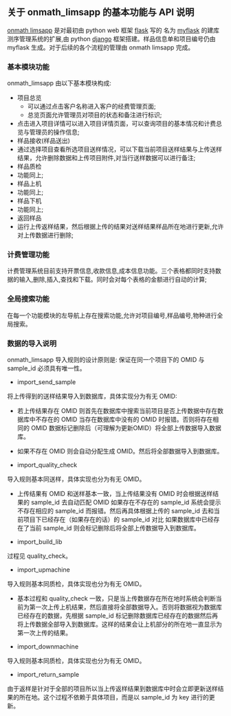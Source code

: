 ## 关于 onmath_limsapp 的基本功能与 API 说明
[onmath limsapp](https://github.com/jamebluntcc/ONMATHLIMS) 是对最初由 python web 框架 [flask](http://flask.pocoo.org/) 写的 名为 [myflask](https://github.com/jamebluntcc/myflask) 的建库测序管理系统的扩展,由 python [django](https://www.djangoproject.com/) 框架搭建。样品信息单和项目编号仍由 myflask 生成。对于后续的各个流程的管理由 onmath limsapp 完成。

### 基本模块功能
onmath_limsapp 由以下基本模块构成:
- 项目总览
  - 可以通过点击客户名称进入客户的经费管理页面;
  - 总览页面允许管理员对项目的状态和备注进行标识;
 - 点击进入项目详情可以进入项目详情页面，可以查询项目的基本情况和计费总览与管理员的操作信息;
- 样品接收(样品送出)
 - 通过选择项目查看所选项目送样情况，可以下载当前项目送样结果与上传送样结果，允许删除数据和上传项目附件,对当行送样数据可以进行备注;
- 样品质检
 - 功能同上;
- 样品上机
 - 功能同上;
- 样品下机
 - 功能同上;
- 返回样品
 - 运行上传返样结果，然后根据上传的结果对送样结果样品所在地进行更新,允许对上传数据进行删除;

### 计费管理功能
计费管理系统目前支持开票信息,收款信息,成本信息功能。三个表格都同时支持数据的输入,删除,插入,查找和下载。同时会对每个表格的金额进行自动的计算;

### 全局搜索功能
在每一个功能模块的左导航上存在搜索功能,允许对项目编号,样品编号,物种进行全局搜索。

### 数据的导入说明
onmath_limsapp 导入规则的设计原则是: 保证在同一个项目下的 OMID 与 sample_id 必须具有唯一性。
- import_send_sample

将上传得到的送样结果导入到数据库，具体实现分为有无 OMID:
- 若上传结果存在 OMID 则首先在数据库中搜索当前项目是否上传数据中存在数据库中不存在的 OMID 当存在数据库中没有的 OMID 时报错。否则将存在相同的 OMID 数据标记删除后（可理解为更新OMID）将全部上传数据导入数据库。
- 如果不存在 OMID 则会自动分配生成 OMID。然后将全部数据导入到数据库。


- import_quality_check

导入规则基本同送样，具体实现也分为有无 OMID。

- 上传结果有 OMID 和送样基本一致，当上传结果没有 OMID 时会根据送样结果的 sample_id 去自动匹配 OMID 如果存在不存在的 sample_id 系统会提示不存在相应的 sample_id 而报错。然后再具体根据上传的 sample_id 去和当前项目下已经存在（如果存在的话）的 sample_id 对比
如果数据库中已经存在了当前 sample_id 则会标记删除后将全部上传数据导入到数据库。


- import_build_lib

过程见 quality_check。

- import_upmachine

导入规则基本同质检，具体实现也分为有无 OMID。

- 基本过程和 quality_check 一致，只是当上传数据存在所在地时系统会判断当前为第一次上传上机结果，然后直接将全部数据导入。否则将数据视为数据库已经存在的数据，先根据 sample_id 标记删除数据库已经存在的数据然后再将上传数据全部导入到数据库。这样的结果会让上机部分的所在地一直显示为第一次上传的结果。

- import_downmachine

导入规则基本同质检，具体实现也分为有无 OMID。

- import_return_sample

由于返样是针对于全部的项目所以当上传返样结果到数据库中时会立即更新送样结果的所在地。这个过程不依赖于具体项目，而是以 sample_id 为 key 进行的更新。
